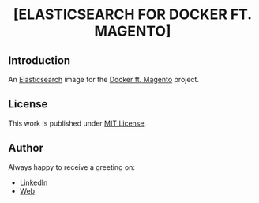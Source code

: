 <div align=center>

# [ELASTICSEARCH FOR DOCKER FT. MAGENTO]

</div>

## Introduction

An [Elasticsearch](https://www.elastic.co/) image for the [Docker ft. Magento](https://github.com/d3p1/docker-magento) project.

## License

This work is published under [MIT License](https://github.com/d3p1/docker-magento/LICENSE).

## Author

Always happy to receive a greeting on:

- [LinkedIn](https://www.linkedin.com/in/cristian-marcelo-de-picciotto/)
- [Web](https://d3p1.dev/)